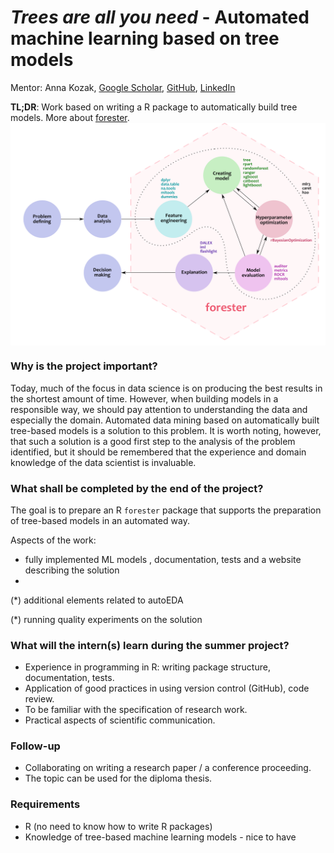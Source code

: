 # _Trees are all you need_ - Automated machine learning based on tree models 
Mentor: Anna Kozak, [Google Scholar](https://scholar.google.pl/citations?user=JIrqf9kAAAAJ), [GitHub](https://github.com/kozaka93), [LinkedIn](https://www.linkedin.com/in/kozakanna)

**TL;DR**: Work based on writing a R package to automatically build tree models. More about [forester](https://github.com/ModelOriented/forester).
<img src="images/forester_graph.png" align="center" width="600"/>

### Why is the project important?

Today, much of the focus in data science is on producing the best results in the shortest amount of time. However, when building models in a responsible way, we should pay attention to understanding the data and especially the domain. Automated data mining based on automatically built tree-based models is a solution to this problem. It is worth noting, however, that such a solution is a good first step to the analysis of the problem identified, but it should be remembered that the experience and domain knowledge of the data scientist is invaluable.  

### What shall be completed by the end of the project?

The goal is to prepare an R `forester` package that supports the preparation of tree-based models in an automated way. 

Aspects of the work:

- fully implemented ML models , documentation, tests and a website describing the solution
- 
(\*) additional elements related to autoEDA

(\*) running quality experiments on the solution

### What will the intern(s) learn during the summer project?

- Experience in programming in R: writing package structure, documentation, tests. 
- Application of good practices in using version control (GitHub), code review. 
- To be familiar with the specification of research work. 
- Practical aspects of scientific communication.


###  Follow-up

* Collaborating on writing a research paper / a conference proceeding.
* The topic can be used for the diploma thesis.


### Requirements

- R (no need to know how to write R packages)
- Knowledge of tree-based machine learning models - nice to have
